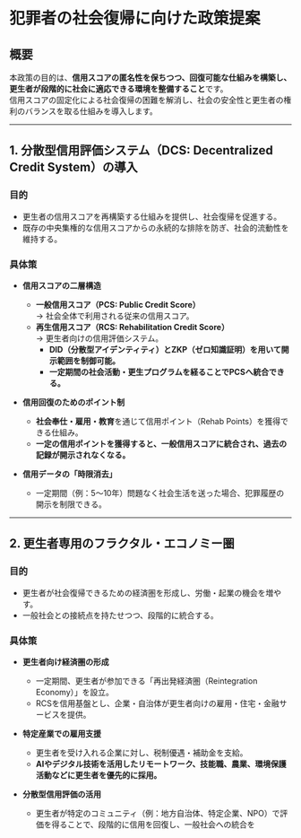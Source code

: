 # **犯罪者の社会復帰に向けた政策提案**

## **概要**
本政策の目的は、**信用スコアの匿名性を保ちつつ、回復可能な仕組みを構築し、更生者が段階的に社会に適応できる環境を整備すること**です。  
信用スコアの固定化による社会復帰の困難を解消し、社会の安全性と更生者の権利のバランスを取る仕組みを導入します。

---

## **1. 分散型信用評価システム（DCS: Decentralized Credit System）の導入**
### **目的**
- 更生者の信用スコアを再構築する仕組みを提供し、社会復帰を促進する。
- 既存の中央集権的な信用スコアからの永続的な排除を防ぎ、社会的流動性を維持する。

### **具体策**
- **信用スコアの二層構造**
  - **一般信用スコア（PCS: Public Credit Score）**  
    → 社会全体で利用される従来の信用スコア。
  - **再生信用スコア（RCS: Rehabilitation Credit Score）**  
    → 更生者向けの信用評価システム。  
    - **DID（分散型アイデンティティ）とZKP（ゼロ知識証明）を用いて開示範囲を制御可能。**  
    - **一定期間の社会活動・更生プログラムを経ることでPCSへ統合できる。**

- **信用回復のためのポイント制**
  - **社会奉仕・雇用・教育**を通じて信用ポイント（Rehab Points）を獲得できる仕組み。
  - **一定の信用ポイントを獲得すると、一般信用スコアに統合され、過去の記録が開示されなくなる。**

- **信用データの「時限消去」**
  - 一定期間（例：5～10年）問題なく社会生活を送った場合、犯罪履歴の開示を制限できる。

---

## **2. 更生者専用のフラクタル・エコノミー圏**
### **目的**
- 更生者が社会復帰できるための経済圏を形成し、労働・起業の機会を増やす。
- 一般社会との接続点を持たせつつ、段階的に統合する。

### **具体策**
- **更生者向け経済圏の形成**
  - 一定期間、更生者が参加できる「再出発経済圏（Reintegration Economy）」を設立。
  - RCSを信用基盤とし、企業・自治体が更生者向けの雇用・住宅・金融サービスを提供。

- **特定産業での雇用支援**
  - 更生者を受け入れる企業に対し、税制優遇・補助金を支給。
  - **AIやデジタル技術を活用したリモートワーク、技能職、農業、環境保護活動などに更生者を優先的に採用。**

- **分散型信用評価の活用**
  - 更生者が特定のコミュニティ（例：地方自治体、特定企業、NPO）で評価を得ることで、段階的に信用を回復し、一般社会への統合を
